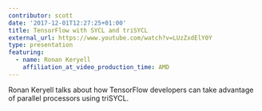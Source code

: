 ```yaml
---
contributor: scott
date: '2017-12-01T12:27:25+01:00'
title: TensorFlow with SYCL and triSYCL
external_url: https://www.youtube.com/watch?v=LUzZxdElY0Y
type: presentation
featuring:
  - name: Ronan Keryell
    affiliation_at_video_production_time: AMD
---
```


Ronan Keryell talks about how TensorFlow developers can take advantage of parallel processors using triSYCL.
